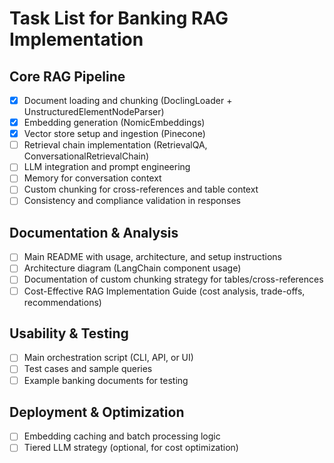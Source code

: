 # Task List for Banking RAG Implementation

## Core RAG Pipeline
- [x] Document loading and chunking (DoclingLoader + UnstructuredElementNodeParser)
- [x] Embedding generation (NomicEmbeddings)
- [x] Vector store setup and ingestion (Pinecone)
- [ ] Retrieval chain implementation (RetrievalQA, ConversationalRetrievalChain)
- [ ] LLM integration and prompt engineering
- [ ] Memory for conversation context
- [ ] Custom chunking for cross-references and table context
- [ ] Consistency and compliance validation in responses

## Documentation & Analysis
- [ ] Main README with usage, architecture, and setup instructions
- [ ] Architecture diagram (LangChain component usage)
- [ ] Documentation of custom chunking strategy for tables/cross-references
- [ ] Cost-Effective RAG Implementation Guide (cost analysis, trade-offs, recommendations)

## Usability & Testing
- [ ] Main orchestration script (CLI, API, or UI)
- [ ] Test cases and sample queries
- [ ] Example banking documents for testing

## Deployment & Optimization
- [ ] Embedding caching and batch processing logic
- [ ] Tiered LLM strategy (optional, for cost optimization) 